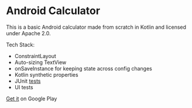 # Android Calculator

This is a basic Android calculator made from scratch in Kotlin and licensed under Apache 2.0.

Tech Stack:

* ConstraintLayout
* Auto-sizing TextView
* onSaveInstance for keeping state across config changes
* Kotlin synthetic properties
* JUnit [tests](https://github.com/spike/Calculator/blob/master/app/src/test/java/com/calculator/calc/CalculationUnitTest.kt)
* UI tests

[Get it](https://play.google.com/store/apps/details?id=com.calculator.calc) on Google Play
